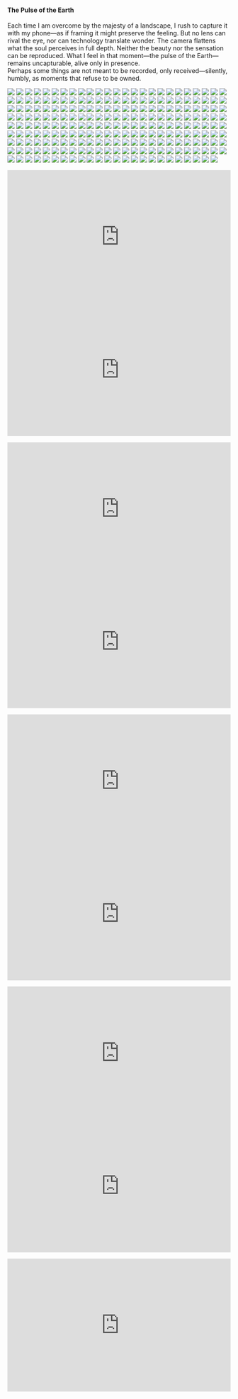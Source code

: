 <h4>The Pulse of the Earth</h4>

Each time I am overcome by the majesty of a landscape, I rush to capture it with my phone—as if framing it might preserve the feeling. But no lens can rival the eye, nor can technology translate wonder. The camera flattens what the soul perceives in full depth. Neither the beauty nor the sensation can be reproduced. What I feel in that moment—the pulse of the Earth—remains uncapturable, alive only in presence.  
Perhaps some things are not meant to be recorded, only received—silently, humbly, as moments that refuse to be owned.

![](1.JPG)
![](2.JPG)
![](3.jpg)
![](4.JPG)
![](5.JPG)
![](6.jpg)
![](7.jpg)
![](8.jpg)
![](9.JPG)
![](10.jpg)
![](11.JPG)
![](12.jpg)
![](13.jpg)
![](14.JPG)
![](15.JPG)
![](16.JPG)
![](17.jpg)
![](18.jpg)
![](19.jpg)
![](20.JPG)
![](21.JPG)
![](22.jpg)
![](23.jpg)
![](24.JPG)
![](25.jpg)
![](26.jpg)
![](27.jpg)
![](28.jpg)
![](29.jpg)
![](30.jpg)
![](31.jpg)
![](32.jpg)
![](33.JPG)
![](34.JPG)
![](35.jpg)
![](36.JPG)
![](37.JPG)
![](38.jpg)
![](39.JPG)
![](40.jpg)
![](41.JPG)
![](42.jpg)
![](43.jpg)
![](44.jpg)
![](45.JPG)
![](46.jpg)
![](47.jpg)
![](48.jpg)
![](49.JPG)
![](50.JPG)
![](51.JPG)
![](52.jpg)
![](53.jpg)
![](54.JPG)
![](55.JPG)
![](56.jpg)
![](57.jpg)
![](58.jpg)
![](59.JPG)
![](60.jpg)
![](61.jpg)
![](62.jpg)
![](63.JPG)
![](64.jpg)
![](65.jpg)
![](66.jpg)
![](67.jpg)
![](68.JPG)
![](69.jpg)
![](70.JPG)
![](71.jpg)
![](72.JPG)
![](73.jpg)
![](74.jpg)
![](75.jpg)
![](76.JPG)
![](77.JPG)
![](78.JPG)
![](79.JPG)
![](80.JPG)
![](81.JPG)
![](82.JPG)
![](83.JPG)
![](84.JPG)
![](85.JPG)
![](86.JPG)
![](87.JPG)
![](88.jpg)
![](89.JPG)
![](90.JPG)
![](91.jpg)
![](92.jpg)
![](93.jpg)
![](94.JPG)
![](95.JPG)
![](96.jpg)
![](97.jpg)
![](98.jpg)
![](99.JPG)
![](100.JPG)
![](101.jpg)
![](102.jpg)
![](103.jpg)
![](104.jpg)
![](105.jpg)
![](106.jpg)
![](107.jpg)
![](108.jpg)
![](109.JPG)
![](110.jpg)
![](111.jpg)
![](112.jpg)
![](113.JPG)
![](114.jpg)
![](115.JPG)
![](116.jpg)
![](117.jpg)
![](118.jpg)
![](119.jpg)
![](120.JPG)
![](121.jpg)
![](122.JPG)
![](123.jpg)
![](124.jpg)
![](125.jpg)
![](126.JPG)
![](127.jpg)
![](128.jpg)
![](129.jpg)
![](130.jpg)
![](131.jpg)
![](132.jpg)
![](133.jpg)
![](134.jpg)
![](135.JPG)
![](136.JPG)
![](137.JPG)
![](138.JPG)
![](139.JPG)
![](140.JPG)
![](141.JPG)
![](142.JPG)
![](143.jpg)
![](144.jpg)
![](145.jpg)
![](146.JPG)
![](147.jpg)
![](148.jpg)
![](149.jpg)
![](150.jpg)
![](151.JPG)
![](152.JPG)
![](153.JPG)
![](154.JPG)
![](155.JPG)
![](156.jpg)
![](157.jpg)
![](158.jpg)
![](159.jpg)
![](160.jpg)
![](161.JPG)
![](162.JPG)
![](163.jpg)
![](164.jpg)
![](165.JPG)
![](166.JPG)
![](167.jpg)
![](168.jpeg)
![](169.jpeg)
![](170.jpeg)
![](171.jpg)
![](172.jpg)
![](173.jpg)
![](174.jpg)
![](175.jpg)
![](176.jpg)
![](177.jpg)
![](178.jpg)
![](179.jpg)
![](180.jpg)
![](181.jpg)
![](182.jpg)
![](183.jpg)
![](184.jpg)
![](185.jpg)
![](186.jpg)
![](187.jpg)
![](188.jpg)
![](189.jpg)
![](190.jpg)
![](191.jpg)
![](192.jpg)
![](193.jpg)
![](194.jpg)
![](195.jpg)
![](196.jpg)
![](197.jpg)
![](198.jpg)
![](199.jpg)
![](200.jpg)
![](201.jpg)
![](202.jpg)
![](203.jpg)
![](204.jpg)
![](205.jpg)
![](206.jpg)
![](207.jpg)
![](208.jpg)
![](209.jpg)
![](210.jpg)
![](211.jpg)
![](212.jpg)
![](213.jpg)
![](214.jpg)
![](215.jpg)
![](216.jpg)
![](217.jpg)
![](218.jpg)
![](219.jpg)
![](220.jpg)
![](221.jpg)
![](222.jpg)
![](223.jpg)
![](224.jpg)
<p></p>


<p></p>
<center>
<div style="display: flex; justify-content: center; position:relative;width: 100%;height: 300px;"><iframe
    src="https://iframe.mediadelivery.net/embed/464704/aa88444a-69c3-4cc6-8b7d-75be85521382?autoplay=false&loop=false&muted=false&preload=true&responsive=true"
    loading="lazy" style="border:0;height:100%;width: 520px;"
    allow="accelerometer;gyroscope;autoplay;encrypted-media;picture-in-picture;" allowfullscreen="true"></iframe>
</div>
<div style="display: flex; justify-content: center; position:relative;width: 100%;height: 300px;"><iframe
    src="https://iframe.mediadelivery.net/embed/464704/56ebd9a0-fdd6-4cb2-8744-6d5ff78d7433?autoplay=false&loop=false&muted=false&preload=true&responsive=true"
    loading="lazy" style="border:0;height:100%;width: 520px;"
    allow="accelerometer;gyroscope;autoplay;encrypted-media;picture-in-picture;" allowfullscreen="true"></iframe>
</div>
</center>  
<p></p>	

<p></p>
<center>
<div style="display: flex; justify-content: center; position:relative;width: 100%;height: 300px;"><iframe
    src="https://iframe.mediadelivery.net/embed/464704/803510e8-f483-4dbc-ba59-656f047b5b3e?autoplay=false&loop=false&muted=false&preload=true&responsive=true"
    loading="lazy" style="border:0;height:100%;width: 520px;"
    allow="accelerometer;gyroscope;autoplay;encrypted-media;picture-in-picture;" allowfullscreen="true"></iframe>
</div>
<div style="display: flex; justify-content: center; position:relative;width: 100%;height: 300px;"><iframe
    src="https://iframe.mediadelivery.net/embed/464704/6c34f3bd-6abf-4d82-90a6-0de7b8f62da5?autoplay=false&loop=false&muted=false&preload=true&responsive=true"
    loading="lazy" style="border:0;height:100%;width: 520px;"
    allow="accelerometer;gyroscope;autoplay;encrypted-media;picture-in-picture;" allowfullscreen="true"></iframe>
</div>
</center>  
<p></p>	

<p></p>
<center>
<div style="display: flex; justify-content: center; position:relative;width: 100%;height: 300px;"><iframe
    src="https://iframe.mediadelivery.net/embed/464704/f234ac81-1546-4c8f-ac02-64ce8280fe14?autoplay=false&loop=false&muted=false&preload=true&responsive=true"
    loading="lazy" style="border:0;height:100%;width: 520px;"
    allow="accelerometer;gyroscope;autoplay;encrypted-media;picture-in-picture;" allowfullscreen="true"></iframe>
</div>
<div style="display: flex; justify-content: center; position:relative;width: 100%;height: 300px;"><iframe
    src="https://iframe.mediadelivery.net/embed/464704/d7f2be21-c7b8-4e53-aea7-814382afcfaf?autoplay=false&loop=false&muted=false&preload=true&responsive=true"
    loading="lazy" style="border:0;height:100%;width: 520px;"
    allow="accelerometer;gyroscope;autoplay;encrypted-media;picture-in-picture;" allowfullscreen="true"></iframe>
</div>
</center>  
<p></p>	

<p></p>
<center>
<div style="display: flex; justify-content: center; position:relative;width: 100%;height: 300px;"><iframe
    src="https://iframe.mediadelivery.net/embed/464704/64411cc2-ec91-4461-976a-019b6dce17fa?autoplay=false&loop=false&muted=false&preload=true&responsive=true"
    loading="lazy" style="border:0;height:100%;width: 520px;"
    allow="accelerometer;gyroscope;autoplay;encrypted-media;picture-in-picture;" allowfullscreen="true"></iframe>
</div>
<div style="display: flex; justify-content: center; position:relative;width: 100%;height: 300px;"><iframe
    src="https://iframe.mediadelivery.net/embed/464704/22b90185-6e67-4233-b38c-df95f701bf8e?autoplay=false&loop=false&muted=false&preload=true&responsive=true"
    loading="lazy" style="border:0;height:100%;width: 520px;"
    allow="accelerometer;gyroscope;autoplay;encrypted-media;picture-in-picture;" allowfullscreen="true"></iframe>
</div>
</center>  
<p></p>	

<p></p>
<center>
<div style="display: flex; justify-content: center; position:relative;width: 100%;height: 300px;"><iframe
    src="https://iframe.mediadelivery.net/embed/464704/20826ce9-88fe-4b2f-97ba-cdc2d33d6e9e?autoplay=false&loop=false&muted=false&preload=true&responsive=true"
    loading="lazy" style="border:0;height:100%;width: 520px;"
    allow="accelerometer;gyroscope;autoplay;encrypted-media;picture-in-picture;" allowfullscreen="true"></iframe>
</div>
</center>  
<p></p>	

